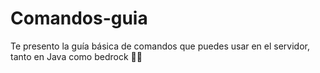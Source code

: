 # Comandos-guia
Te presento la guía básica de comandos que puedes usar en el servidor, tanto en Java como bedrock 👨‍💻
